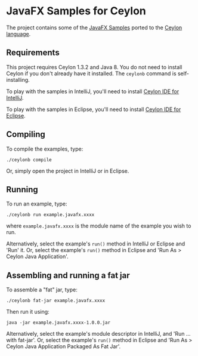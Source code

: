 # JavaFX Samples for Ceylon

The project contains some of the [JavaFX Samples][]
ported to the [Ceylon language][].

[Ceylon language]: http://ceylon-lang.org
[JavaFX Samples]: https://docs.oracle.com/javase/8/javafx/get-started-tutorial/get_start_apps.htm

## Requirements

This project requires Ceylon 1.3.2 and Java 8. You do not
need to install Ceylon if you don't already have it installed.
The `ceylonb` command is self-installing.

To play with the samples in IntelliJ, you'll need to install
[Ceylon IDE for IntelliJ][].

To play with the samples in Eclipse, you'll need to install
[Ceylon IDE for Eclipse][].

[Ceylon IDE for IntelliJ]: https://ceylon-lang.org/documentation/1.3/ide/intellij/
[Ceylon IDE for Eclipse]: https://ceylon-lang.org/documentation/1.3/ide/eclipse/

## Compiling

To compile the examples, type:

    ./ceylonb compile

Or, simply open the project in IntelliJ or in Eclipse.

## Running

To run an example, type:

    ./ceylonb run example.javafx.xxxx

where `example.javafx.xxxx` is the module name of 
the example you wish to run.

Alternatively, select the example's `run()` method in
IntelliJ or Eclipse and 'Run' it. Or, select the 
example's `run()` method in Eclipse and 
'Run As > Ceylon Java Application'.

## Assembling and running a fat jar

To assemble a "fat" jar, type:

    ./ceylonb fat-jar example.javafx.xxxx

Then run it using:

    java -jar example.javafx.xxxx-1.0.0.jar

Alternatively, select the example's module descriptor in
IntelliJ, and 'Run ... with fat-jar'. Or, select the 
example's `run()` method in Eclipse and 
'Run As > Ceylon Java Application Packaged As Fat Jar'.